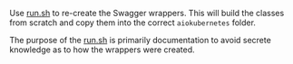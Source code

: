 Use [run.sh](run.sh) to re-create the Swagger wrappers. This will build the
classes from scratch and copy them into the correct `aiokubernetes` folder.

The purpose of the [run.sh](run.sh) is primarily documentation to avoid secrete
knowledge as to how the wrappers were created.

